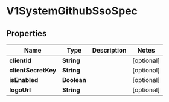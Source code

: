 # V1SystemGithubSsoSpec

## Properties
Name | Type | Description | Notes
------------ | ------------- | ------------- | -------------
**clientId** | **String** |  |  [optional]
**clientSecretKey** | **String** |  |  [optional]
**isEnabled** | **Boolean** |  |  [optional]
**logoUrl** | **String** |  |  [optional]
